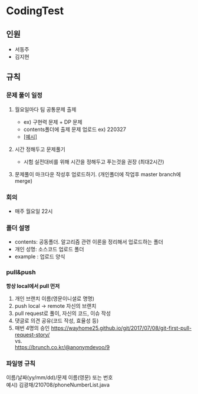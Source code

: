 # CodingTest
## 인원
- 서동주
- 김지현

## 규칙

### 문제 풀이 일정
1.  월요일마다 팀 공통문제 출제
    -   ex) 구현력 문제 + DP 문제
    - contents폴더에 출제 문제 업로드 ex) 220327
    - [[예시]](https://github.com/Club-coding/CodingTest/blob/main/example/%EB%AC%B8%EC%A0%9C%20%EC%B6%9C%EC%A0%9C%20%EC%98%88%EC%8B%9C.md)
2.  시간 정해두고 문제풀기
    
    -   시험 실전대비를 위해 시간을 정해두고 푸는것을 권장 (최대2시간)
3.  문제풀이 마크다운 작성후 업로드하기. (개인폴더에 작업후 master branch에 merge)

### 회의
- 매주 월요일 22시

### 폴더 설명

-   contents: 공동폴더. 알고리즘 관련 이론을 정리해서 업로드하는 폴더
-   개인 성명: 소스코드 업로드 폴더
-   example : 업로드 양식


### pull&push
**항상 local에서 pull 먼저**
1. 개인 브랜치 이름(영문이니셜로 명명)
2. push local -> remote 자신의 브랜치
3. pull request로 풀이, 자신의 코드, 이슈 작성
4. 댓글로 의견 공유(코드 작성, 효율성 등)
5. 매번 4명의 승인
https://wayhome25.github.io/git/2017/07/08/git-first-pull-request-story/        
vs.    
https://brunch.co.kr/@anonymdevoo/9    

### 파일명 규칙
이름/날짜(yy/mm/dd)/문제 이름(영문) 또는 번호    
예시) 김광채/210708/phoneNumberList.java
